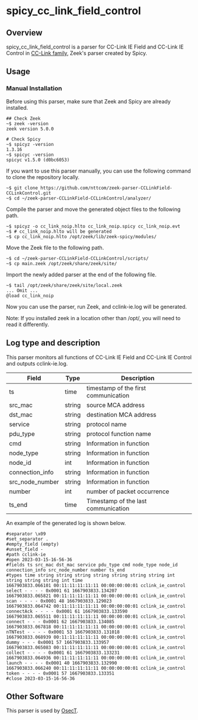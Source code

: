 # spicy_cc_link_field_control

## Overview

spicy_cc_link_field_control is a parser for CC-Link IE Field and CC-Link IE Control in [CC-Link family](https://www.cc-link.org/ja/cclink/index.html), Zeek's parser created by Spicy.

## Usage

### Manual Installation

Before using this parser, make sure that Zeek and Spicy are already installed.

````
## Check Zeek
~$ zeek -version
zeek version 5.0.0

# Check Spicy
~$ spicyz -version
1.3.16
~$ spicyc -version
spicyc v1.5.0 (d0bc6053)
````

If you want to use this parser manually, you can use the following command to clone the repository locally.

```
~$ git clone https://github.com/nttcom/zeek-parser-CCLinkField-CCLinkControl.git
~$ cd ~/zeek-parser-CCLinkField-CCLinkControl/analyzer/ 
```

Compile the parser and move the generated object files to the following path.

```
~$ spicyz -o cc_link_noip.hlto cc_link_noip.spicy cc_link_noip.evt
~$ # cc_link_noip.hlto will be generated
~$ cp cc_link_noip.hlto /opt/zeek/lib/zeek-spicy/modules/
```

Move the Zeek file to the following path.

```
~$ cd ~/zeek-parser-CCLinkField-CCLinkControl/scripts/
~$ cp main.zeek /opt/zeek/share/zeek/site/
```

Import the newly added parser at the end of the following file.

```
~$ tail /opt/zeek/share/zeek/site/local.zeek
... Omit ...
@load cc_link_noip
```

Now you can use the parser, run Zeek, and cclink-ie.log will be generated.

Note: If you installed zeek in a location other than /opt/, you will need to read it differently.

## Log type and description

This parser monitors all functions of CC-Link IE Field and CC-Link IE Control and outputs cclink-ie.log.

| Field | Type | Description |
| --- | --- | --- |
| ts | time | timestamp of the first communication |
| src_mac | string | source MCA address |
| dst_mac | string | destination MCA address |
| service | string | protocol name |
| pdu_type | string | protocol function name |
| cmd | string | Information in function |
| node_type | string | Information in function |
| node_id | int | Information in function |
| connection_info | string | Information in function |
| src_node_number | string | Information in function |
| number | int | number of packet occurrence |
| ts_end | time | Timestamp of the last communication |

An example of the generated log is shown below.

```
#separator \x09
#set_separator .
#empty_field (empty)
#unset_field -
#path cclink-ie
#open 2023-03-15-16-56-36
#fields ts src_mac dst_mac service pdu_type cmd node_type node_id connection_info src_node_number number ts_end
#types time string string string string string string string int string string string int time
1667903833.066101 00:11:11:11:11:11 00:00:00:00:01 cclink_ie_control select - - - - 0x0001 61 1667903833.134207
1667903833.065821 00:11:11:11:11:11 00:00:00:00:01 cclink_ie_control scan - - - - 0x0001 48 1667903833.129023
1667903833.064742 00:11:11:11:11:11 00:00:00:00:01 cclink_ie_control connectAck - - - - 0x0001 61 1667903833.133590
1667903833.065511 00:11:11:11:11:11 00:00:00:00:01 cclink_ie_control connect - - - 0x0001 62 1667903833.134085
1667903833.067818 00:11:11:11:11:11 00:00:00:00:01 cclink_ie_control nTNTest - - - - 0x0001 53 1667903833.131018
1667903833.068939 00:11:11:11:11:11 00:00:00:00:01 cclink_ie_control dummy - - - 0x0001 57 1667903833.133957
1667903833.065083 00:11:11:11:11:11 00:00:00:00:01 cclink_ie_control collect - - - - 0x0001 61 1667903833.133231
1667903833.064936 00:11:11:11:11:11 00:00:00:00:01 cclink_ie_control launch - - - - 0x0001 40 1667903833.132990
1667903833.066240 00:11:11:11:11:11 00:00:00:00:01 cclink_ie_control token - - - - 0x0001 57 1667903833.133351
#close 2023-03-15-16-56-36
```

## Other Software

This parser is used by [OsecT](https://github.com/nttcom/OsecT).

